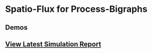 # Spatio-Flux for Process-Bigraphs

## Demos
## [View Latest Simulation Report](https://vivarium-collective.github.io/spatio-flux/report/index.html)

[//]: # (* [Build COMETS]&#40;https://vivarium-collective.github.io/spatio-flux/demo/build_comets.html&#41;)
